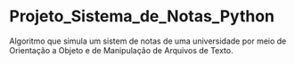 # Projeto_Sistema_de_Notas_Python
Algoritmo que simula um sistem de notas de uma universidade por meio de Orientação a Objeto e de Manipulação de Arquivos de Texto.
